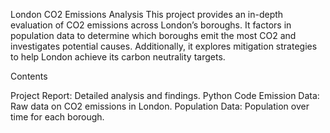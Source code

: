London CO2 Emissions Analysis
This project provides an in-depth evaluation of CO2 emissions across London’s boroughs. It factors in population data to determine which boroughs emit the most CO2 and investigates potential causes. Additionally, it explores mitigation strategies to help London achieve its carbon neutrality targets.

Contents

Project Report: Detailed analysis and findings.
Python Code
Emission Data: Raw data on CO2 emissions in London.
Population Data: Population over time for each borough.
